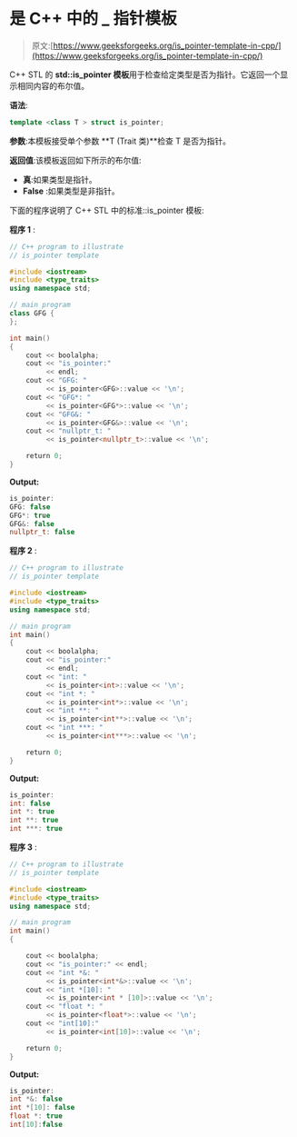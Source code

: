 # 是 C++ 中的 _ 指针模板

> 原文:[https://www.geeksforgeeks.org/is_pointer-template-in-cpp/](https://www.geeksforgeeks.org/is_pointer-template-in-cpp/)

C++ STL 的 **std::is_pointer 模板**用于检查给定类型是否为指针。它返回一个显示相同内容的布尔值。

**语法**:

```cpp
template <class T > struct is_pointer;
```

**参数**:本模板接受单个参数 **T (Trait 类)**检查 T 是否为指针。

**返回值**:该模板返回如下所示的布尔值:

*   **真**:如果类型是指针。
*   **False** :如果类型是非指针。

下面的程序说明了 C++ STL 中的标准::is_pointer 模板:

**程序 1** :

```cpp
// C++ program to illustrate
// is_pointer template

#include <iostream>
#include <type_traits>
using namespace std;

// main program
class GFG {
};

int main()
{
    cout << boolalpha;
    cout << "is_pointer:"
         << endl;
    cout << "GFG: "
         << is_pointer<GFG>::value << '\n';
    cout << "GFG*: "
         << is_pointer<GFG*>::value << '\n';
    cout << "GFG&: "
         << is_pointer<GFG&>::value << '\n';
    cout << "nullptr_t: "
         << is_pointer<nullptr_t>::value << '\n';

    return 0;
}
```

**Output:**

```cpp
is_pointer:
GFG: false
GFG*: true
GFG&: false
nullptr_t: false

```

**程序 2** :

```cpp
// C++ program to illustrate
// is_pointer template

#include <iostream>
#include <type_traits>
using namespace std;

// main program
int main()
{
    cout << boolalpha;
    cout << "is_pointer:"
         << endl;
    cout << "int: "
         << is_pointer<int>::value << '\n';
    cout << "int *: "
         << is_pointer<int*>::value << '\n';
    cout << "int **: "
         << is_pointer<int**>::value << '\n';
    cout << "int ***: "
         << is_pointer<int***>::value << '\n';

    return 0;
}
```

**Output:**

```cpp
is_pointer:
int: false
int *: true
int **: true
int ***: true

```

**程序 3** :

```cpp
// C++ program to illustrate
// is_pointer template

#include <iostream>
#include <type_traits>
using namespace std;

// main program
int main()
{

    cout << boolalpha;
    cout << "is_pointer:" << endl;
    cout << "int *&: "
         << is_pointer<int*&>::value << '\n';
    cout << "int *[10]: "
         << is_pointer<int * [10]>::value << '\n';
    cout << "float *: "
         << is_pointer<float*>::value << '\n';
    cout << "int[10]:"
         << is_pointer<int[10]>::value << '\n';

    return 0;
}
```

**Output:**

```cpp
is_pointer:
int *&: false
int *[10]: false
float *: true
int[10]:false

```